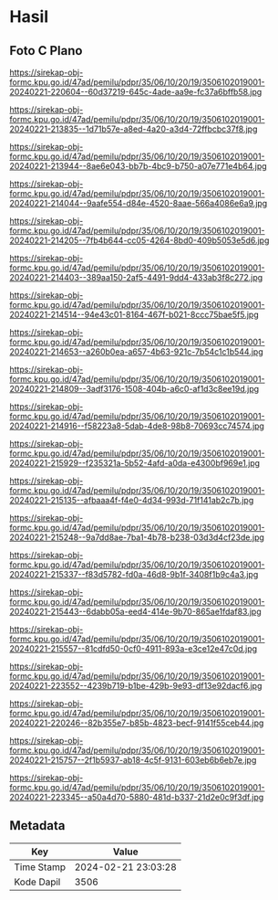 # Hasil

## Foto C Plano

https://sirekap-obj-formc.kpu.go.id/47ad/pemilu/pdpr/35/06/10/20/19/3506102019001-20240221-220604--60d37219-645c-4ade-aa9e-fc37a6bffb58.jpg

https://sirekap-obj-formc.kpu.go.id/47ad/pemilu/pdpr/35/06/10/20/19/3506102019001-20240221-213835--1d71b57e-a8ed-4a20-a3d4-72ffbcbc37f8.jpg

https://sirekap-obj-formc.kpu.go.id/47ad/pemilu/pdpr/35/06/10/20/19/3506102019001-20240221-213944--8ae6e043-bb7b-4bc9-b750-a07e771e4b64.jpg

https://sirekap-obj-formc.kpu.go.id/47ad/pemilu/pdpr/35/06/10/20/19/3506102019001-20240221-214044--9aafe554-d84e-4520-8aae-566a4086e6a9.jpg

https://sirekap-obj-formc.kpu.go.id/47ad/pemilu/pdpr/35/06/10/20/19/3506102019001-20240221-214205--7fb4b644-cc05-4264-8bd0-409b5053e5d6.jpg

https://sirekap-obj-formc.kpu.go.id/47ad/pemilu/pdpr/35/06/10/20/19/3506102019001-20240221-214403--389aa150-2af5-4491-9dd4-433ab3f8c272.jpg

https://sirekap-obj-formc.kpu.go.id/47ad/pemilu/pdpr/35/06/10/20/19/3506102019001-20240221-214514--94e43c01-8164-467f-b021-8ccc75bae5f5.jpg

https://sirekap-obj-formc.kpu.go.id/47ad/pemilu/pdpr/35/06/10/20/19/3506102019001-20240221-214653--a260b0ea-a657-4b63-921c-7b54c1c1b544.jpg

https://sirekap-obj-formc.kpu.go.id/47ad/pemilu/pdpr/35/06/10/20/19/3506102019001-20240221-214809--3adf3176-1508-404b-a6c0-af1d3c8ee19d.jpg

https://sirekap-obj-formc.kpu.go.id/47ad/pemilu/pdpr/35/06/10/20/19/3506102019001-20240221-214916--f58223a8-5dab-4de8-98b8-70693cc74574.jpg

https://sirekap-obj-formc.kpu.go.id/47ad/pemilu/pdpr/35/06/10/20/19/3506102019001-20240221-215929--f235321a-5b52-4afd-a0da-e4300bf969e1.jpg

https://sirekap-obj-formc.kpu.go.id/47ad/pemilu/pdpr/35/06/10/20/19/3506102019001-20240221-215135--afbaaa4f-f4e0-4d34-993d-71f141ab2c7b.jpg

https://sirekap-obj-formc.kpu.go.id/47ad/pemilu/pdpr/35/06/10/20/19/3506102019001-20240221-215248--9a7dd8ae-7ba1-4b78-b238-03d3d4cf23de.jpg

https://sirekap-obj-formc.kpu.go.id/47ad/pemilu/pdpr/35/06/10/20/19/3506102019001-20240221-215337--f83d5782-fd0a-46d8-9b1f-3408f1b9c4a3.jpg

https://sirekap-obj-formc.kpu.go.id/47ad/pemilu/pdpr/35/06/10/20/19/3506102019001-20240221-215443--6dabb05a-eed4-414e-9b70-865ae1fdaf83.jpg

https://sirekap-obj-formc.kpu.go.id/47ad/pemilu/pdpr/35/06/10/20/19/3506102019001-20240221-215557--81cdfd50-0cf0-4911-893a-e3ce12e47c0d.jpg

https://sirekap-obj-formc.kpu.go.id/47ad/pemilu/pdpr/35/06/10/20/19/3506102019001-20240221-223552--4239b719-b1be-429b-9e93-df13e92dacf6.jpg

https://sirekap-obj-formc.kpu.go.id/47ad/pemilu/pdpr/35/06/10/20/19/3506102019001-20240221-220246--82b355e7-b85b-4823-becf-9141f55ceb44.jpg

https://sirekap-obj-formc.kpu.go.id/47ad/pemilu/pdpr/35/06/10/20/19/3506102019001-20240221-215757--2f1b5937-ab18-4c5f-9131-603eb6b6eb7e.jpg

https://sirekap-obj-formc.kpu.go.id/47ad/pemilu/pdpr/35/06/10/20/19/3506102019001-20240221-223345--a50a4d70-5880-481d-b337-21d2e0c9f3df.jpg


## Metadata

| Key        | Value               |
| ---------- | ------------------- |
| Time Stamp | 2024-02-21 23:03:28 |
| Kode Dapil | 3506                |



